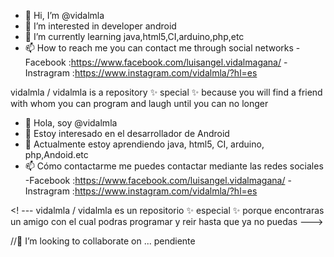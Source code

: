 - 👋 Hi, I’m @vidalmla
- 👀 I’m interested in developer android
- 🌱 I’m currently learning java,html5,CI,arduino,php,etc
- 📫 How to reach me  you can contact me through social networks
-Facebook :https://www.facebook.com/luisangel.vidalmagana/
-Instragram :https://www.instagram.com/vidalmla/?hl=es

vidalmla / vidalmla is a repository ✨ special ✨ because you will find a friend with whom you can program and laugh until you can no longer

- 👋 Hola, soy @vidalmla
- 👀 Estoy interesado en el desarrollador de Android
- 🌱 Actualmente estoy aprendiendo java, html5, CI, arduino, php,Andoid.etc
- 📫 Cómo contactarme me puedes contactar mediante las redes sociales 
-Facebook :https://www.facebook.com/luisangel.vidalmagana/
-Instragram :https://www.instagram.com/vidalmla/?hl=es


<! ---
vidalmla / vidalmla es un repositorio ✨ especial ✨ porque encontraras un amigo con el cual podras programar y reir hasta que ya no puedas 
--->

//💞️ I’m looking to collaborate on ... pendiente
